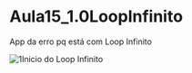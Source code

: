 # Aula15_1.0LoopInfinito
App da erro pq está com Loop Infinito

![1Inicio do Loop Infinito](https://user-images.githubusercontent.com/93688006/173613302-84beb4f0-fbcc-4012-996c-856420b0485a.png)


